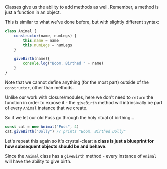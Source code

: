 
Classes give us the ability to add methods as well. Remember, a method is just a function in an object.

This is similar to what we've done before, but with slightly different syntax:

```js
class Animal {
    constructor(name, numLegs) {
        this.name = name
        this.numLegs = numLegs
    }

    giveBirth(name){
        console.log("Boom. Birthed " + name)
    }
}
```
Note that we cannot define anything (for the most part) outside of the `constructor`, other than methods.

Unlike our work with closure/modules, here we don't need to `return` the function in order to expose it - the `giveBirth` method will intrinsically be part of every `Animal` instance that we create.

So if we let our old Puss go through the holy ritual of birthing...

```js
const cat = new Animal("Puss", 4)
cat.giveBirth("Dolly") // prints "Boom. Birthed Dolly"
```
Let's repeat this again so it's crystal-clear: **a class is just a blueprint for how subsequent objects should be and behave**.

Since the `Animal` class has a `giveBirth` method - every instance of `Animal` will have the ability to give birth.
